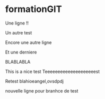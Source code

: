# formationGIT
Une ligne  !! 

Un autre test

Encore une autre ligne

Et une derniere

BLABLABLA

This is a nice test 
Teeeeeeeeeeeeeeeeeeeest

Retest blahioeangel,ovsdpdj

nouvelle ligne pour branhce de test